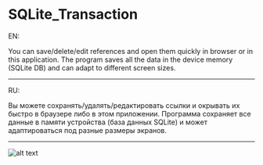 # SQLite_Transaction
EN:

You can save/delete/edit references and open them quickly in browser or in this application. The program saves all the data in the device memory (SQLite DB) and can adapt to different screen sizes.
________________________________________________________________________
RU:

Вы можете сохранять/удалять/редактировать ссылки и окрывать их быстро в браузере либо в этом приложении. Программа сохраняет все данные в памяти устройства (база данных SQLite) и может адаптироваться под разные размеры экранов.
________________________________________________________________________
![alt text](https://github.com/Max-Tkachenko/QuickURL/blob/master/screen/screen.jpg)

